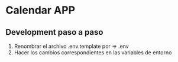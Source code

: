 # Calendar APP

## Development paso a paso

1. Renombrar el archivo .env.template por => .env
2. Hacer los cambios correspondientes en las variables de entorno 

